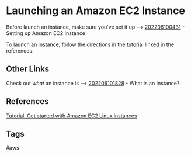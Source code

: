 # Launching an Amazon EC2 Instance 

Before launch an instance, make sure you've set it up --> [202206100431](../202206100431) - Setting up Amazon EC2 Instance

To launch an instance, follow the directions in the tutorial linked in the references.  

## Other Links
Check out *what* an instance is --> [202206101828](../202206101828) - What is an Instance?

## References
[Tutorial: Get started with Amazon EC2 Linux instances](https://docs.aws.amazon.com/AWSEC2/latest/UserGuide/EC2_GetStarted.html)

## Tags
#aws
